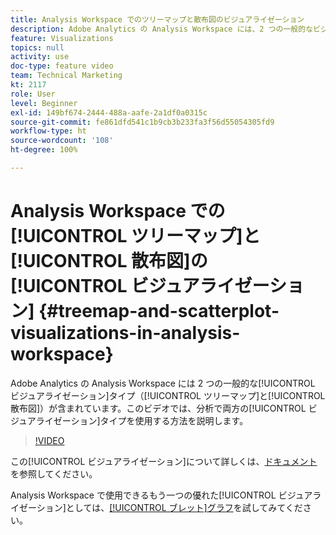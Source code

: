 ```yaml
---
title: Analysis Workspace でのツリーマップと散布図のビジュアライゼーション
description: Adobe Analytics の Analysis Workspace には、2 つの一般的なビジュアライゼーションタイプ（ツリーマップと散布図）が含まれています。このビデオでは、分析で両方のビジュアライゼーションタイプを使用する方法を説明します。
feature: Visualizations
topics: null
activity: use
doc-type: feature video
team: Technical Marketing
kt: 2117
role: User
level: Beginner
exl-id: 149bf674-2444-488a-aafe-2a1df0a0315c
source-git-commit: fe861dfd541c1b9cb3b233fa3f56d55054305fd9
workflow-type: ht
source-wordcount: '108'
ht-degree: 100%

---
```


# Analysis Workspace での[!UICONTROL ツリーマップ]と[!UICONTROL 散布図]の [!UICONTROL ビジュアライゼーション] {#treemap-and-scatterplot-visualizations-in-analysis-workspace}

Adobe Analytics の Analysis Workspace には 2 つの一般的な[!UICONTROL ビジュアライゼーション]タイプ（[!UICONTROL ツリーマップ]と[!UICONTROL 散布図]）が含まれています。このビデオでは、分析で両方の[!UICONTROL ビジュアライゼーション]タイプを使用する方法を説明します。

>[!VIDEO](https://video.tv.adobe.com/v/23988/?quality=12)

この[!UICONTROL ビジュアライゼーション]について詳しくは、[ドキュメント](https://experienceleague.adobe.com/docs/analytics/analyze/analysis-workspace/visualizations/treemap.html?lang=ja)を参照してください。

Analysis Workspace で使用できるもう一つの優れた[!UICONTROL ビジュアライゼーション]としては、[[!UICONTROL ブレット]グラフ](https://experienceleague.adobe.com/docs/analytics-learn/tutorials/analysis-workspace/visualizations/bullet-graph-visualization.html?lang=ja)を試してみてください。
